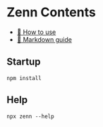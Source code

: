 # Zenn Contents

* [📘 How to use](https://zenn.dev/zenn/articles/zenn-cli-guide)
* [📘 Markdown guide](https://zenn.dev/zenn/articles/markdown-guide)

## Startup

```console
npm install
```

## Help

```console
npx zenn --help
```
